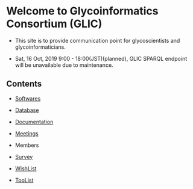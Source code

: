 # Welcome to Glycoinformatics Consortium (GLIC)

* This site is to provide communication point for glycoscientists and glycoinformaticians.

* Sat, 16 Oct, 2019 9:00 - 18:00(JST)(planned), GLIC SPARQL endpoint will be unavailable due to maintenance.

## Contents

* [Softwares](https://glic.glycoinfo.org/software/)

* [Database](https://glic.glycoinfo.org/database/)

* [Documentation](https://glic.glycoinfo.org/documentation/)

* [Meetings](https://glic.glycoinfo.org/meetings/)

* Members

* [Survey](https://glic.glycoinfo.org/survey/)

* [WishList](https://glic.glycoinfo.org/wishList/)

* [TooList](https://glic.glycoinfo.org/wishList/toolsList/)
